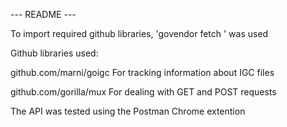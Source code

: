 --- README ---

To import required github libraries, 'govendor fetch <url>' was used

Github libraries used:
    
github.com/marni/goigc      For tracking information about IGC files

github.com/gorilla/mux      For dealing with GET and POST requests


The API was tested using the Postman Chrome extention
